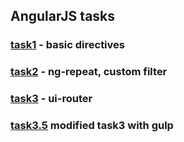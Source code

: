 ## AngularJS tasks

###  [task1](https://github.com/evgladkiy/AngularJS-tasks/tree/task1) - basic directives
###  [task2](https://github.com/evgladkiy/AngularJS-tasks/tree/task2) - ng-repeat, custom filter
###  [task3](https://github.com/evgladkiy/AngularJS-tasks/tree/task3) - ui-router
###  [task3.5](https://github.com/evgladkiy/AngularJS-tasks/tree/task3andGulp) modified task3 with gulp  
